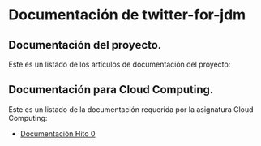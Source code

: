 # Documentación de twitter-for-jdm

## Documentación del proyecto.
Este es un listado de los artículos de documentación del proyecto:

## Documentación para Cloud Computing.
Este es un listado de la documentación requerida por la asignatura Cloud Computing:

- [Documentación Hito 0](https://github.com/jscoba/twitter-for-jdm/blob/master/docs/hito0.md)
